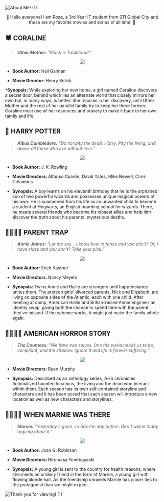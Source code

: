 ![About Me! (1)](https://github.com/RozeUniIan/app-dev/assets/150580299/c27789f2-b898-443f-8ad4-ff297956d007)
<p align="center">
🌟 Hello everyone! I am Roze, a 3rd Year IT student from STI Global City and these are my favorite movies and series of all time! 🌟

## 🕷️ CORALINE
> ***Other Mother:** "Black is Traditional."*

<p align="center">
<img src="https://media.tenor.com/Ih9HH2IT1oIAAAAC/coraline-other-mother.gif">

* **Book Author:** Neil Gaiman
  
* **Movie Director:** Henry Selick

***Synopsis:** While exploring her new home, a girl named Coraline discovers a secret door, behind which lies an alternate world that closely mirrors her own but, in many ways, is better. She rejoices in her discovery, until Other Mother and the rest of her parallel family try to keep her there forever. Coraline must use all her resources and bravery to make it back to her own family and life.

## 🦉 HARRY POTTER
> ***Albus Dumbledore:** "Do not pity the dead, Harry. Pity the living, and, above all those who live without love."*

<p align="center">
<img src="https://hips.hearstapps.com/digitalspyuk.cdnds.net/16/46/1479307306-harry-potter-philosophers-stone-wand-daniel-radcliffe.gif?resize=1200:*">

* **Book Author:** J. K. Rowling
  
* **Movie Directors:** Alfonso Cuarón, David Yates, Mike Newell, Chris Columbus
  
* **Synopsis:** A boy learns on his eleventh birthday that he is the orphaned son of two powerful wizards and possesses unique magical powers of his own. He is summoned from his life as an unwanted child to become a student at Hogwarts, an English boarding school for wizards. There, he meets several friends who become his closest allies and help him discover the truth about his parents' mysterious deaths.

## 👨‍👩‍👧‍👧 PARENT TRAP
> ***Annie James:** "Let me see... I know how to fence and you don't? Or, I have class and you don't? Take your pick.”*

<p align="center">
<img src="https://www.heyalma.com/wp-content/uploads/2018/07/tumblr_pbryockQPo1xoammgo2_540-1.gif">

* **Book Author:** Erich Kästner
  
* **Movie Directors:** Nancy Meyers
  
* **Synopsis:** Twins Annie and Hallie are strangers until happenstance unites them. The preteen girls' divorced parents, Nick and Elizabeth, are living on opposite sides of the Atlantic, each with one child. After meeting at camp, American Hallie and British-raised Annie engineer an identity swap, giving both the chance to spend time with the parent they've missed. If the scheme works, it might just make the family whole again.

## 👨‍👩‍👧‍👧 AMERICAN HORROR STORY
> ***The Countess:** "We have two selves. One the world needs us to be, compliant, and the shadow. Ignore it and life is forever suffering.”*

<p align="center">
<img src="https://github.com/RozeUniIan/app-dev/assets/150580299/2c139bad-9427-4a73-83ea-d40a7fe85f95">

* **Movie Directors:** Ryan Murphy
  
* **Synopsis:** Described as an anthology series, AHS chronicles fictionalized haunted locations, the living and the dead who interact within them. Each season has its own self-contained storyline and characters and it has been posed that each season will introduce a new location as well as new characters and storylines.

## 👨‍👩‍👧‍👧 WHEN MARNIE WAS THERE
> ***Marnie:** "Yesterday's gone, so has the day before. Don't waste today arguing about it.”*

<p align="center">
<img src="https://64.media.tumblr.com/7cd9c216ca979d55f2305bc754cdb9cd/tumblr_notgaec6bZ1tjrgk5o1_540.gifv">

* **Book Author:** Joan G. Robinson
  
* **Movie Directors:** Hiromasa Yonebayashi
  
* **Synopsis:** A young girl is sent to the country for health reasons, where she meets an unlikely friend in the form of Marnie, a young girl with flowing blonde hair. As the friendship unravels Marnie has closer ties to the protagonist than we might expect.

![Thank you for viewing! (1)](https://github.com/RozeUniIan/app-dev/assets/150580299/59aaebcd-5ac5-4150-be7e-facb1f98c0ae)

